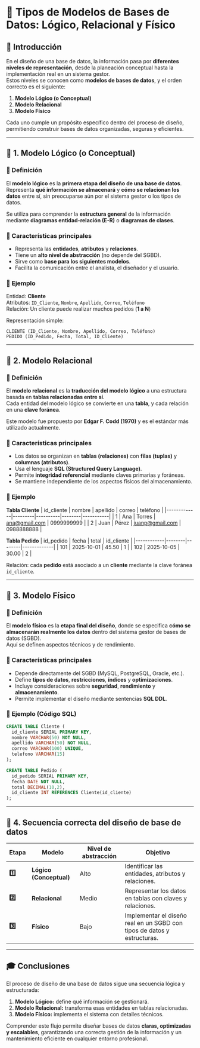 # 🧠 Tipos de Modelos de Bases de Datos: Lógico, Relacional y Físico

## 📘 Introducción

En el diseño de una base de datos, la información pasa por **diferentes niveles de representación**, desde la planeación conceptual hasta la implementación real en un sistema gestor.  
Estos niveles se conocen como **modelos de bases de datos**, y el orden correcto es el siguiente:

1. **Modelo Lógico (o Conceptual)**  
2. **Modelo Relacional**  
3. **Modelo Físico**

Cada uno cumple un propósito específico dentro del proceso de diseño, permitiendo construir bases de datos organizadas, seguras y eficientes.

---

## 🧩 1. Modelo Lógico (o Conceptual)

### 🔹 Definición
El **modelo lógico** es la **primera etapa del diseño de una base de datos**.  
Representa **qué información se almacenará** y **cómo se relacionan los datos** entre sí, sin preocuparse aún por el sistema gestor o los tipos de datos.

Se utiliza para comprender la **estructura general** de la información mediante **diagramas entidad-relación (E-R)** o **diagramas de clases**.

### 🔹 Características principales
- Representa las **entidades**, **atributos** y **relaciones**.  
- Tiene un **alto nivel de abstracción** (no depende del SGBD).  
- Sirve como **base para los siguientes modelos**.  
- Facilita la comunicación entre el analista, el diseñador y el usuario.

### 🔹 Ejemplo
Entidad: **Cliente**  
Atributos: `ID_Cliente`, `Nombre`, `Apellido`, `Correo`, `Teléfono`  
Relación: Un cliente puede realizar muchos pedidos (**1 a N**)

Representación simple:
```
CLIENTE (ID_Cliente, Nombre, Apellido, Correo, Teléfono)
PEDIDO (ID_Pedido, Fecha, Total, ID_Cliente)
```

---

## 🧮 2. Modelo Relacional

### 🔹 Definición
El **modelo relacional** es la **traducción del modelo lógico** a una estructura basada en **tablas relacionadas entre sí**.  
Cada entidad del modelo lógico se convierte en una **tabla**, y cada relación en una **clave foránea**.  

Este modelo fue propuesto por **Edgar F. Codd (1970)** y es el estándar más utilizado actualmente.

### 🔹 Características principales
- Los datos se organizan en **tablas (relaciones)** con **filas (tuplas)** y **columnas (atributos)**.  
- Usa el lenguaje **SQL (Structured Query Language)**.  
- Permite **integridad referencial** mediante claves primarias y foráneas.  
- Se mantiene independiente de los aspectos físicos del almacenamiento.

### 🔹 Ejemplo
**Tabla Cliente**
| id_cliente | nombre | apellido | correo | teléfono |
|-------------|---------|----------|--------|-----------|
| 1 | Ana | Torres | ana@gmail.com | 0999999999 |
| 2 | Juan | Pérez | juanp@gmail.com | 0988888888 |

**Tabla Pedido**
| id_pedido | fecha | total | id_cliente |
|------------|--------|--------|-------------|
| 101 | 2025-10-01 | 45.50 | 1 |
| 102 | 2025-10-05 | 30.00 | 2 |

Relación: cada **pedido** está asociado a un **cliente** mediante la clave foránea `id_cliente`.

---

## 🧱 3. Modelo Físico

### 🔹 Definición
El **modelo físico** es la **etapa final del diseño**, donde se especifica **cómo se almacenarán realmente los datos** dentro del sistema gestor de bases de datos (SGBD).  
Aquí se definen aspectos técnicos y de rendimiento.

### 🔹 Características principales
- Depende directamente del SGBD (MySQL, PostgreSQL, Oracle, etc.).  
- Define **tipos de datos**, **restricciones**, **índices** y **optimizaciones**.  
- Incluye consideraciones sobre **seguridad**, **rendimiento** y **almacenamiento**.  
- Permite implementar el diseño mediante sentencias **SQL DDL**.

### 🔹 Ejemplo (Código SQL)
```sql
CREATE TABLE Cliente (
  id_cliente SERIAL PRIMARY KEY,
  nombre VARCHAR(50) NOT NULL,
  apellido VARCHAR(50) NOT NULL,
  correo VARCHAR(100) UNIQUE,
  telefono VARCHAR(15)
);

CREATE TABLE Pedido (
  id_pedido SERIAL PRIMARY KEY,
  fecha DATE NOT NULL,
  total DECIMAL(10,2),
  id_cliente INT REFERENCES Cliente(id_cliente)
);
```

---

## 🔗 4. Secuencia correcta del diseño de base de datos

| Etapa | Modelo | Nivel de abstracción | Objetivo |
|--------|---------|----------------------|-----------|
| **1️⃣** | **Lógico (Conceptual)** | Alto | Identificar las entidades, atributos y relaciones. |
| **2️⃣** | **Relacional** | Medio | Representar los datos en tablas con claves y relaciones. |
| **3️⃣** | **Físico** | Bajo | Implementar el diseño real en un SGBD con tipos de datos y estructuras. |

---

## 🎓 Conclusiones

El proceso de diseño de una base de datos sigue una secuencia lógica y estructurada:

1. **Modelo Lógico:** define qué información se gestionará.  
2. **Modelo Relacional:** transforma esas entidades en tablas relacionadas.  
3. **Modelo Físico:** implementa el sistema con detalles técnicos.

Comprender este flujo permite diseñar bases de datos **claras, optimizadas y escalables**, garantizando una correcta gestión de la información y un mantenimiento eficiente en cualquier entorno profesional.
